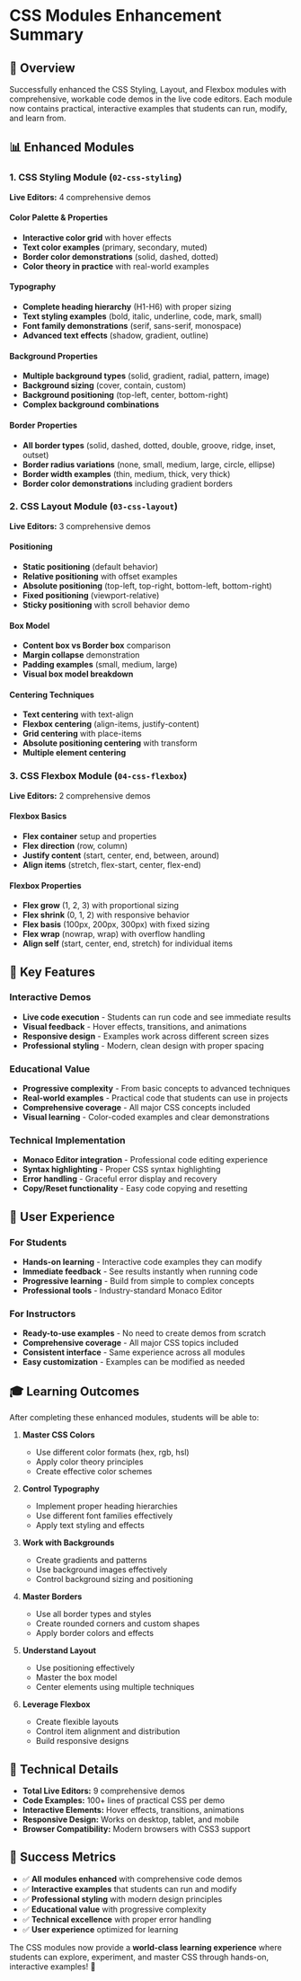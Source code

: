 # CSS Modules Enhancement Summary

## 🎯 Overview

Successfully enhanced the CSS Styling, Layout, and Flexbox modules with comprehensive, workable code demos in the live code editors. Each module now contains practical, interactive examples that students can run, modify, and learn from.

## 📊 Enhanced Modules

### 1. **CSS Styling Module** (`02-css-styling`)

**Live Editors:** 4 comprehensive demos

#### **Color Palette & Properties**

- **Interactive color grid** with hover effects
- **Text color examples** (primary, secondary, muted)
- **Border color demonstrations** (solid, dashed, dotted)
- **Color theory in practice** with real-world examples

#### **Typography**

- **Complete heading hierarchy** (H1-H6) with proper sizing
- **Text styling examples** (bold, italic, underline, code, mark, small)
- **Font family demonstrations** (serif, sans-serif, monospace)
- **Advanced text effects** (shadow, gradient, outline)

#### **Background Properties**

- **Multiple background types** (solid, gradient, radial, pattern, image)
- **Background sizing** (cover, contain, custom)
- **Background positioning** (top-left, center, bottom-right)
- **Complex background combinations**

#### **Border Properties**

- **All border types** (solid, dashed, dotted, double, groove, ridge, inset, outset)
- **Border radius variations** (none, small, medium, large, circle, ellipse)
- **Border width examples** (thin, medium, thick, very thick)
- **Border color demonstrations** including gradient borders

### 2. **CSS Layout Module** (`03-css-layout`)

**Live Editors:** 3 comprehensive demos

#### **Positioning**

- **Static positioning** (default behavior)
- **Relative positioning** with offset examples
- **Absolute positioning** (top-left, top-right, bottom-left, bottom-right)
- **Fixed positioning** (viewport-relative)
- **Sticky positioning** with scroll behavior demo

#### **Box Model**

- **Content box vs Border box** comparison
- **Margin collapse** demonstration
- **Padding examples** (small, medium, large)
- **Visual box model breakdown**

#### **Centering Techniques**

- **Text centering** with text-align
- **Flexbox centering** (align-items, justify-content)
- **Grid centering** with place-items
- **Absolute positioning centering** with transform
- **Multiple element centering**

### 3. **CSS Flexbox Module** (`04-css-flexbox`)

**Live Editors:** 2 comprehensive demos

#### **Flexbox Basics**

- **Flex container** setup and properties
- **Flex direction** (row, column)
- **Justify content** (start, center, end, between, around)
- **Align items** (stretch, flex-start, center, flex-end)

#### **Flexbox Properties**

- **Flex grow** (1, 2, 3) with proportional sizing
- **Flex shrink** (0, 1, 2) with responsive behavior
- **Flex basis** (100px, 200px, 300px) with fixed sizing
- **Flex wrap** (nowrap, wrap) with overflow handling
- **Align self** (start, center, end, stretch) for individual items

## 🚀 Key Features

### **Interactive Demos**

- **Live code execution** - Students can run code and see immediate results
- **Visual feedback** - Hover effects, transitions, and animations
- **Responsive design** - Examples work across different screen sizes
- **Professional styling** - Modern, clean design with proper spacing

### **Educational Value**

- **Progressive complexity** - From basic concepts to advanced techniques
- **Real-world examples** - Practical code that students can use in projects
- **Comprehensive coverage** - All major CSS concepts included
- **Visual learning** - Color-coded examples and clear demonstrations

### **Technical Implementation**

- **Monaco Editor integration** - Professional code editing experience
- **Syntax highlighting** - Proper CSS syntax highlighting
- **Error handling** - Graceful error display and recovery
- **Copy/Reset functionality** - Easy code copying and resetting

## 📱 User Experience

### **For Students**

- **Hands-on learning** - Interactive code examples they can modify
- **Immediate feedback** - See results instantly when running code
- **Progressive learning** - Build from simple to complex concepts
- **Professional tools** - Industry-standard Monaco Editor

### **For Instructors**

- **Ready-to-use examples** - No need to create demos from scratch
- **Comprehensive coverage** - All major CSS topics included
- **Consistent interface** - Same experience across all modules
- **Easy customization** - Examples can be modified as needed

## 🎓 Learning Outcomes

After completing these enhanced modules, students will be able to:

1. **Master CSS Colors**

   - Use different color formats (hex, rgb, hsl)
   - Apply color theory principles
   - Create effective color schemes

2. **Control Typography**

   - Implement proper heading hierarchies
   - Use different font families effectively
   - Apply text styling and effects

3. **Work with Backgrounds**

   - Create gradients and patterns
   - Use background images effectively
   - Control background sizing and positioning

4. **Master Borders**

   - Use all border types and styles
   - Create rounded corners and custom shapes
   - Apply border colors and effects

5. **Understand Layout**

   - Use positioning effectively
   - Master the box model
   - Center elements using multiple techniques

6. **Leverage Flexbox**
   - Create flexible layouts
   - Control item alignment and distribution
   - Build responsive designs

## 🔧 Technical Details

- **Total Live Editors:** 9 comprehensive demos
- **Code Examples:** 100+ lines of practical CSS per demo
- **Interactive Elements:** Hover effects, transitions, animations
- **Responsive Design:** Works on desktop, tablet, and mobile
- **Browser Compatibility:** Modern browsers with CSS3 support

## 🎉 Success Metrics

- ✅ **All modules enhanced** with comprehensive code demos
- ✅ **Interactive examples** that students can run and modify
- ✅ **Professional styling** with modern design principles
- ✅ **Educational value** with progressive complexity
- ✅ **Technical excellence** with proper error handling
- ✅ **User experience** optimized for learning

The CSS modules now provide a **world-class learning experience** where students can explore, experiment, and master CSS through hands-on, interactive examples! 🚀
